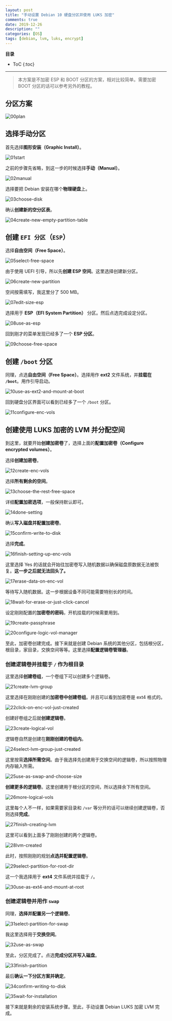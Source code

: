 ```yaml
---
layout: post
title: "手动设置 Debian 10 硬盘分区并使用 LUKS 加密"
comments: true
date: 2019-12-26
description: ""
categories: [OS]
tags: [debian, lvm, luks, encrypt]
---
```


**目录**
* ToC
{:toc}
---

> 本方案是不加密 ESP 和 BOOT 分区的方案，相对比较简单。需要加密 BOOT 分区的话可以参考另外的教程。

## 分区方案

![00plan](https://github.com/m0len/m0len.github.io/raw/main/img/lukslvm.png)

## 选择手动分区

首先选择**图形安装（Graphic Install）**。

![01start](https://github.com/m0len/m0len.github.io/raw/master/img/01start.png)

之前的步骤先省略，到这一步的时候选择**手动（Manual）**。

![02manual](https://github.com/m0len/m0len.github.io/raw/master/img/02manual.png)

选择要把 Debian 安装在哪个**物理硬盘**上。

![03choose-disk](https://github.com/m0len/m0len.github.io/raw/master/img/03choose-disk.png)

确认**创建新的空分区表**。

![04create-new-empty-partition-table](https://github.com/m0len/m0len.github.io/raw/master/img/04create-new-empty-partition-table.png)


## 创建 `EFI 分区`（`ESP`）

选择**自由空间（Free Space）**。

![05select-free-space](https://github.com/m0len/m0len.github.io/raw/master/img/05select-free-space.png)

由于使用 UEFI 引导，所以先**创建 ESP 空间**。这里选择创建新分区。

![06create-new-partition](https://github.com/m0len/m0len.github.io/raw/master/img/06create-new-partition.png)

空间按需填写，我这里分了 500 MB。

![07edit-size-esp](https://github.com/m0len/m0len.github.io/raw/master/img/07edit-size-esp.png)

选择用于 **ESP（EFI System Partition）** 分区。然后点选完成设定分区。

![08use-as-esp](https://github.com/m0len/m0len.github.io/raw/master/img/08use-as-esp.png)

回到刚才的菜单发现已经多了一个 **ESP 分区**。

![09choose-free-space](https://github.com/m0len/m0len.github.io/raw/master/img/09choose-free-space.png)


## 创建 `/boot` 分区

同理，点选**自由空间（Free Space）**。选择用作 **ext2** 文件系统，并**挂载在 `/boot`**。用作引导启动。

![10use-as-ext2-and-mount-at-boot](https://github.com/m0len/m0len.github.io/raw/master/img/10use-as-ext2-and-mount-at-boot.png)

回到硬盘分区界面可以看到已经多了一个 `/boot` 分区。

![11configure-enc-vols](https://github.com/m0len/m0len.github.io/raw/master/img/11configure-enc-vols.png)


## 创建使用 LUKS 加密的 LVM 并分配空间

到这里，就要开始**创建加密卷**了，选择上面的**配置加密卷（Configure encrypted volumes）**。

选择**创建加密卷**。

![12create-enc-vols](https://github.com/m0len/m0len.github.io/raw/master/img/12create-enc-vols.png)

选择**所有剩余的空间**。

![13choose-the-rest-free-space](https://github.com/m0len/m0len.github.io/raw/master/img/13choose-the-rest-free-space.png)

详细**配置加密选项**，一般保持默认即可。

![14done-setting](https://github.com/m0len/m0len.github.io/raw/master/img/14done-setting.png)

确认**写入磁盘并配置加密卷**。

![15confirm-write-to-disk](https://github.com/m0len/m0len.github.io/raw/master/img/15confirm-write-to-disk.png)

选择**完成**。

![16finish-setting-up-enc-vols](https://github.com/m0len/m0len.github.io/raw/master/img/16finish-setting-up-enc-vols.png)

这里选择 Yes 的话就会开始往加密卷写入随机数据以确保磁盘原数据无法被恢复。**这一步之后就无法回头了。**

![17erase-data-on-enc-vol](https://github.com/m0len/m0len.github.io/raw/master/img/17erase-data-on-enc-vol.png)

等待写入随机数据。这一步根据设备不同可能需要特别长的时间。

![18wait-for-erase-or-just-click-cancel](https://github.com/m0len/m0len.github.io/raw/master/img/18wait-for-erase-or-just-click-cancel.png)

设定刚刚配置的**加密卷的密码**，开机挂载的时候需要用到。

![19create-passphrase](https://github.com/m0len/m0len.github.io/raw/master/img/19create-passphrase.png)


![20configure-logic-vol-manager](https://github.com/m0len/m0len.github.io/raw/master/img/20configure-logic-vol-manager.png)

至此，加密卷创建完成。接下来就是创建 Debian 系统的其他分区，包括根分区，根目录，家目录，交换空间等等。这里选择**配置逻辑卷管理器**。

### 创建逻辑卷并挂载于 `/` 作为根目录

这里选择**创建卷组**，一个卷组下可以创建多个逻辑卷。

![21create-lvm-group](https://github.com/m0len/m0len.github.io/raw/master/img/21create-lvm-group.png)

这里选择在刚刚创建的**加密卷中创建卷组**。并且可以看到加密卷是 ext4 格式的。

![22click-on-enc-vol-just-created](https://github.com/m0len/m0len.github.io/raw/master/img/22click-on-enc-vol-just-created.png)

创建好卷组之后就**创建逻辑卷**。

![23create-logical-vol](https://github.com/m0len/m0len.github.io/raw/master/img/23create-logical-vol.png)

逻辑卷自然是创建在**刚刚创建的卷组内**。

![24select-lvm-group-just-created](https://github.com/m0len/m0len.github.io/raw/master/img/24select-lvm-group-just-created.png)

这里按需**选择所需空间**。由于我选择先创建用于交换空间的逻辑卷，所以按照物理内存输入所需。

![25use-as-swap-and-choose-size](https://github.com/m0len/m0len.github.io/raw/master/img/25use-as-swap-and-choose-size.png)

**创建更多的逻辑卷**。这里创建用于根分区的空间，所以选择余下所有空间。

![26more-logical-vols](https://github.com/m0len/m0len.github.io/raw/master/img/26more-logical-vols.png)

这里每个人不一样，如果需要家目录和 `/var` 等分开的话可以继续创建逻辑卷，否则选择**完成**。

![27finish-creating-lvm](https://github.com/m0len/m0len.github.io/raw/master/img/27finish-creating-lvm.png)

这里可以看到上面多了刚刚创建的两个逻辑卷。

![28lvm-created](https://github.com/m0len/m0len.github.io/raw/master/img/28lvm-created.png)

此时，按照刚刚的规划**点选并配置逻辑卷**。

![29select-partition-for-root-dir](https://github.com/m0len/m0len.github.io/raw/master/img/29select-partition-for-root-dir.png)

这一个我选择用于 **ext4** 文件系统并挂载于 `/`。

![30use-as-ext4-and-mount-at-root](https://github.com/m0len/m0len.github.io/raw/master/img/30use-as-ext4-and-mount-at-root.png)


### 创建逻辑卷并用作 `swap`

同理，**选择并配置另一个逻辑卷**。

![31select-partition-for-swap](https://github.com/m0len/m0len.github.io/raw/master/img/31select-partition-for-swap.png)

我这里选择用于**交换空间**。

![32use-as-swap](https://github.com/m0len/m0len.github.io/raw/master/img/32use-as-swap.png)

至此，分区完成了。点选**完成分区并写入磁盘**。

![33finish-partition](https://github.com/m0len/m0len.github.io/raw/master/img/33finish-partition.png)

最后**确认一下分区方案并确定**。

![34confirm-writing-to-disk](https://github.com/m0len/m0len.github.io/raw/master/img/34confirm-writing-to-disk.png)


![35wait-for-installation](https://github.com/m0len/m0len.github.io/raw/master/img/35wait-for-installation.png)

接下来就是剩余的安装系统步骤。至此，手动设置 Debian LUKS 加密 LVM 完成。
